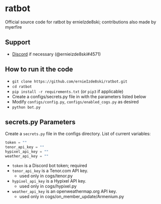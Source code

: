 # ratbot

Official source code for ratbot by ernieIzde8ski; contributions also made by myerfire

## Support

* [Discord](https://discord.gg/cHZYahK) if necessary (@ernieizde8ski#4571)

## How to run it the code

* `git clone https://github.com/ernieIzde8ski/ratbot.git`
* `cd ratbot`
* `pip install -r requirements.txt` (or `pip3` if applicable)
* Create a configs/secrets.py file in with the parameters listed below
* Modify `configs/config.py`, `configs/enabled_cogs.py` as desired
* `python bot.py`

## secrets.py Parameters

Create a `secrets.py` file in the configs directory. List of current variables:

```python
token = ""
tenor_api_key = ""
hypixel_api_key = ""
weather_api_key = ""
```

* `token` is a Discord bot token; required
* `tenor_api_key` is a Tenor.com API key.
  * used only in cogs/tenor.py
* `hypixel_api_key` is a Hypixel API key.
  * used only in cogs/hypixel.py
* `weather_api_key` is an openweathermap.org API key.
  * used only in cogs/on_member_update/Armenium.py
  
